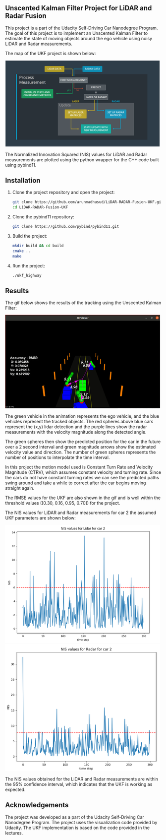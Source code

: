 ## Unscented Kalman Filter Project for LiDAR and Radar Fusion

This project is a part of the Udacity Self-Driving Car Nanodegree Program. The goal of this project is to implement an Unscented Kalman Filter to estimate the state of moving objects around the ego vehicle using noisy LiDAR and Radar measurements.

The map of the UKF project is shown below:

<img src="./media/map.png" alt="UKF Project Map" width="500"/>

The Normalized Innovation Squared (NIS) values for LiDAR and Radar measurements are plotted using the python wrapper for the C++ code built using pybind11.

## Installation

1. Clone the project repository and open the project:

    ```bash
    git clone https://github.com/arunmadhusud/LiDAR-RADAR-Fusion-UKF.git
    cd LiDAR-RADAR-Fusion-UKF
    ```

2. Clone the pybind11 repository:

    ```bash
    git clone https://github.com/pybind/pybind11.git
    ```

3. Build the project:

    ```bash
    mkdir build && cd build
    cmake ..
    make
    ```

4. Run the project:

    ```bash
    ./ukf_highway
    ```

## Results

The gif below shows the results of the tracking using the Unscented Kalman Filter:

<img src="./media/results.gif" alt="results" width="500"/>

The green vehicle in the animation represents the ego vehicle, and the blue vehicles represent the tracked objects. The red spheres above blue cars represent the (x,y) lidar detection and the purple lines show the radar measurements with the velocity magnitude along the detected angle. 

The green spheres then show the predicted position for the car in the future over a 2 second interval and green magnitude arrows show the estimated velocity value and direction.  The number of green spheres represents the number of positions to interpolate the time interval. 

In this project the motion model used is Constant Turn Rate and Velocity Magnitude (CTRV), which assumes constant velocity and turning rate. Since the cars do not have constant turning rates we can see the predicted paths swing around and take a while to correct after the car begins moving straight again.

The RMSE values for the UKF are also shown in the gif and is well within the threshold values ([0.30, 0.16, 0.95, 0.70]) for the project.

The NIS values for LiDAR and Radar measurements for car 2 the assumed UKF parameters are shown below:

<img src="./media/Lidar_car2.png" alt="NIS_Lidar" width="500"/>

<img src="./media/Radar_car2.png" alt="NIS_ridar" width="500"/>

The NIS values obtained for the LiDAR and Radar measurements are within the 95% confidence interval, which indicates that the UKF is working as expected.

## Acknowledgements

The project was developed as a part of the Udacity Self-Driving Car Nanodegree Program. The project uses the visualization code provided by Udacity. The UKF implementation is based on the code provided in the lectures.


